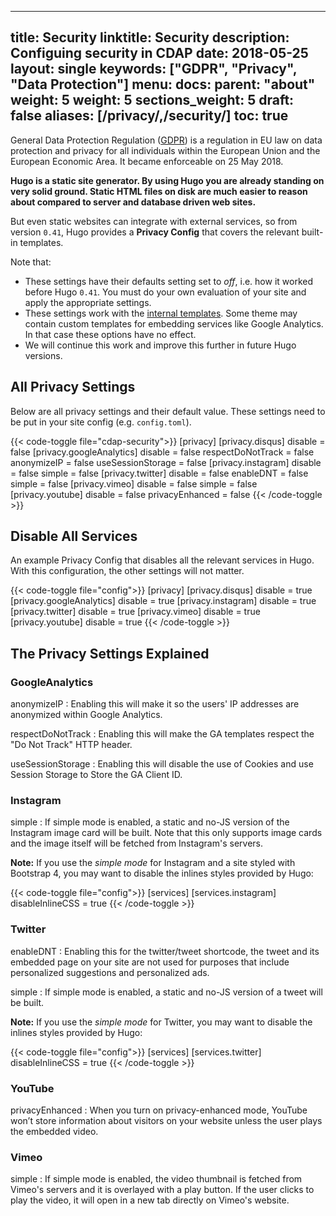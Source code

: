 

---
title: Security
linktitle: Security
description: Configuing security in CDAP
date: 2018-05-25
layout: single
keywords: ["GDPR", "Privacy", "Data Protection"]
menu:
  docs:
    parent: "about"
    weight: 5
weight: 5
sections_weight: 5
draft: false
aliases: [/privacy/,/security/]
toc: true
---

 General Data Protection Regulation ([GDPR](https://en.wikipedia.org/wiki/General_Data_Protection_Regulation)) is a regulation in EU law on data protection and privacy for all individuals within the European Union and the European Economic Area. It became enforceable on 25 May 2018.

 **Hugo is a static site generator. By using Hugo you are already standing on very solid ground. Static HTML files on disk are much easier to reason about compared to server and database driven web sites.**

 But even static websites can integrate with external services, so from version `0.41`, Hugo provides a **Privacy Config** that covers the relevant built-in templates.

 Note that:

 * These settings have their defaults setting set to _off_, i.e. how it worked before Hugo `0.41`. You must do your own evaluation of your site and apply the appropriate settings.
 * These settings work with the [internal templates](/templates/internal/). Some theme may contain custom templates for embedding services like Google Analytics. In that case these options have no effect.
 * We will continue this work and improve this further in future Hugo versions.

## All Privacy Settings

Below are all privacy settings and their default value. These settings need to be put in your site config (e.g. `config.toml`).

 {{< code-toggle file="cdap-security">}}
[privacy]
[privacy.disqus]
disable = false
[privacy.googleAnalytics]
disable = false
respectDoNotTrack = false
anonymizeIP = false
useSessionStorage = false
[privacy.instagram]
disable = false
simple = false
[privacy.twitter]
disable = false
enableDNT = false
simple = false
[privacy.vimeo]
disable = false
simple = false
[privacy.youtube]
disable = false
privacyEnhanced = false
{{< /code-toggle >}}


## Disable All Services

An example Privacy Config that disables all the relevant services in Hugo. With this configuration, the other settings will not matter.

 {{< code-toggle file="config">}}
[privacy]
[privacy.disqus]
disable = true
[privacy.googleAnalytics]
disable = true
[privacy.instagram]
disable = true
[privacy.twitter]
disable = true
[privacy.vimeo]
disable = true
[privacy.youtube]
disable = true
{{< /code-toggle >}}

## The Privacy Settings Explained

### GoogleAnalytics

anonymizeIP
: Enabling this will make it so the users' IP addresses are anonymized within Google Analytics.

respectDoNotTrack
: Enabling this will make the GA templates respect the "Do Not Track" HTTP header.

useSessionStorage
: Enabling this will disable the use of Cookies and use Session Storage to Store the GA Client ID.

### Instagram

simple
: If simple mode is enabled, a static and no-JS version of the Instagram image card will be built. Note that this only supports image cards and the image itself will be fetched from Instagram's servers.

**Note:** If you use the _simple mode_ for Instagram and a site styled with Bootstrap 4, you may want to disable the inlines styles provided by Hugo:

 {{< code-toggle file="config">}}
[services]
[services.instagram]
disableInlineCSS = true
{{< /code-toggle >}}

### Twitter

enableDNT
: Enabling this for the twitter/tweet shortcode, the tweet and its embedded page on your site are not used for purposes that include personalized suggestions and personalized ads.

simple
: If simple mode is enabled, a static and no-JS version of a tweet will be built.


**Note:** If you use the _simple mode_ for Twitter, you may want to disable the inlines styles provided by Hugo:

 {{< code-toggle file="config">}}
[services]
[services.twitter]
disableInlineCSS = true
{{< /code-toggle >}}

### YouTube

privacyEnhanced
: When you turn on privacy-enhanced mode, YouTube won’t store information about visitors on your website unless the user plays the embedded video.

### Vimeo

simple
: If simple mode is enabled, the video thumbnail is fetched from Vimeo's servers and it is overlayed with a play button. If the user clicks to play the video, it will open in a new tab directly on Vimeo's website.

